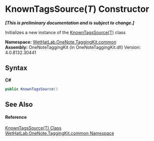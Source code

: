 # KnownTagsSource(*T*) Constructor 
 _**\[This is preliminary documentation and is subject to change.\]**_

Initializes a new instance of the <a href="7c678dfb-4ca2-101b-c95b-887a6d49afd4">KnownTagsSource(T)</a> class

**Namespace:**&nbsp;<a href="bcdbab9c-63d1-48a4-6937-af53fb8d9a55">WetHatLab.OneNote.TaggingKit.common</a><br />**Assembly:**&nbsp;OneNoteTaggingKit (in OneNoteTaggingKit.dll) Version: 4.0.8132.30441

## Syntax

**C#**<br />
``` C#
public KnownTagsSource()
```


## See Also


#### Reference
<a href="7c678dfb-4ca2-101b-c95b-887a6d49afd4">KnownTagsSource(T) Class</a><br /><a href="bcdbab9c-63d1-48a4-6937-af53fb8d9a55">WetHatLab.OneNote.TaggingKit.common Namespace</a><br />
